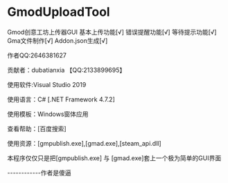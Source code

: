 
# GmodUploadTool
Gmod创意工坊上传器GUI 
基本上传功能[√] 
错误提醒功能[√] 
等待提示功能[√] 
Gma文件制作[√] 
Addon.json生成[√] 

作者QQ:2646381627


贡献者：dubatianxia 【QQ:2133899695】


使用软件:Visual Studio 2019 

使用语言：C# [.NET Framework 4.7.2] 

使用模板：Windows窗体应用 

查看帮助：[百度搜索] 

使用资源：[gmpublish.exe],[gmad.exe],[steam_api.dll] 



本程序仅仅只是把[gmpublish.exe] 与 [gmad.exe]套上一个极为简单的GUI界面













------------作者是傻逼
